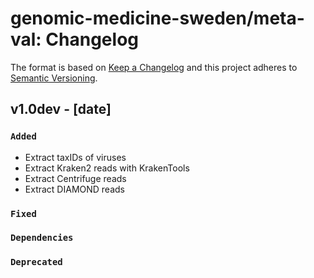 # genomic-medicine-sweden/meta-val: Changelog

The format is based on [Keep a Changelog](https://keepachangelog.com/en/1.0.0/)
and this project adheres to [Semantic Versioning](https://semver.org/spec/v2.0.0.html).

## v1.0dev - [date]

### `Added`

- Extract taxIDs of viruses
- Extract Kraken2 reads with KrakenTools
- Extract Centrifuge reads
- Extract DIAMOND reads

### `Fixed`

### `Dependencies`

### `Deprecated`
